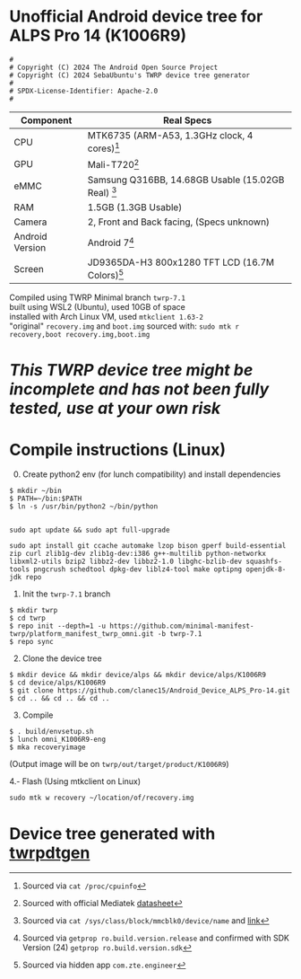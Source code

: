 # Unofficial Android device tree for ALPS Pro 14 (K1006R9)

```
#
# Copyright (C) 2024 The Android Open Source Project
# Copyright (C) 2024 SebaUbuntu's TWRP device tree generator
#
# SPDX-License-Identifier: Apache-2.0
#
```

| Component    | Real Specs |
| -------- | ------- |
| CPU  | MTK6735 (ARM-A53, 1.3GHz clock, 4 cores)[^1]     |
| GPU |  Mali-T720[^2] |
| eMMC | Samsung Q316BB, 14.68GB Usable (15.02GB Real) [^3]  |
| RAM    | 1.5GB (1.3GB Usable)    |
| Camera | 2, Front and Back facing, (Specs unknown) |
| Android Version | Android 7[^4] |
| Screen | JD9365DA-H3 800x1280 TFT LCD (16.7M Colors)[^5]|





Compiled using TWRP Minimal branch ```twrp-7.1```\
built using WSL2 (Ubuntu), used 10GB of space \
installed with Arch Linux VM, used ```mtkclient 1.63-2``` \
"original" ```recovery.img``` and ```boot.img``` sourced with:
```sudo mtk r recovery,boot recovery.img,boot.img```

# ***This TWRP device tree might be incomplete and has not been fully tested, use at your own risk***

# Compile instructions (Linux)
0. Create python2 env (for lunch compatibility) and install dependencies
```
$ mkdir ~/bin
$ PATH=~/bin:$PATH
$ ln -s /usr/bin/python2 ~/bin/python
```

```

sudo apt update && sudo apt full-upgrade

sudo apt install git ccache automake lzop bison gperf build-essential zip curl zlib1g-dev zlib1g-dev:i386 g++-multilib python-networkx libxml2-utils bzip2 libbz2-dev libbz2-1.0 libghc-bzlib-dev squashfs-tools pngcrush schedtool dpkg-dev liblz4-tool make optipng openjdk-8-jdk repo

```


1. Init the ```twrp-7.1``` branch
```
$ mkdir twrp
$ cd twrp
$ repo init --depth=1 -u https://github.com/minimal-manifest-twrp/platform_manifest_twrp_omni.git -b twrp-7.1
$ repo sync
```

2. Clone the device tree
```
$ mkdir device && mkdir device/alps && mkdir device/alps/K1006R9
$ cd device/alps/K1006R9
$ git clone https://github.com/clanec15/Android_Device_ALPS_Pro-14.git
$ cd .. && cd .. && cd ..
```

3. Compile
```
$ . build/envsetup.sh
$ lunch omni_K1006R9-eng
$ mka recoveryimage
```
(Output image will be on ```twrp/out/target/product/K1006R9```)

4.- Flash (Using mtkclient on Linux)

```
sudo mtk w recovery ~/location/of/recovery.img
```

# Device tree generated with [twrpdtgen](https://github.com/twrpdtgen/twrpdtgen)

[^1]: Sourced via ```cat /proc/cpuinfo```
[^2]: Sourced with official Mediatek [datasheet](https://www.mediatek.com/products/smartphones-2/mt6735)
[^3]: Sourced via ```cat /sys/class/block/mmcblk0/device/name``` and [link](https://forum.gsmhosting.com/vbb/f664/g532m-boot-repair-done-again-thanks-medusa-team-2565794/)
[^4]: Sourced via ```getprop ro.build.version.release``` and confirmed with SDK Version (24) ```getprop ro.build.version.sdk```
[^5]: Sourced via hidden app ```com.zte.engineer```


